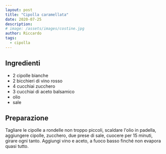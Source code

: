 ```yaml
---
layout: post
title: "Cipolla caramellata"
date: 2020-07-25
description: 
# image: /assets/images/costine.jpg
author: Riccardo
tags:
  - cipolla
---
```


## Ingredienti
- 2 cipolle bianche
- 2 bicchieri di vino rosso
- 4 cucchiai zucchero
- 3 cucchiai di aceto balsamico
- olio
- sale

## Preparazione
Tagliare le cipolle a rondelle non troppo piccoli, scaldare l'olio in padella, aggiungere cipolle, zucchero, due prese di sale, cuocere per 15 minuti, girare ogni tanto.
Aggiungi vino e aceto, a fuoco basso finché non evapora quasi tutto.

